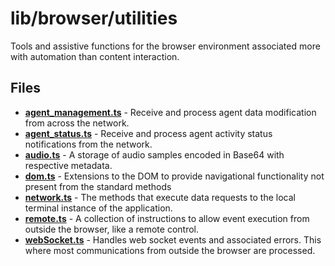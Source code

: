 # lib/browser/utilities
Tools and assistive functions for the browser environment associated more with automation than content interaction.

## Files
<!-- Do not edit below this line.  Contents dynamically populated. -->

* **[agent_management.ts](agent_management.ts)** - Receive and process agent data modification from across the network.
* **[agent_status.ts](agent_status.ts)** - Receive and process agent activity status notifications from the network.
* **[audio.ts](audio.ts)**               - A storage of audio samples encoded in Base64 with respective metadata.
* **[dom.ts](dom.ts)**                   - Extensions to the DOM to provide navigational functionality not present from the standard methods
* **[network.ts](network.ts)**           - The methods that execute data requests to the local terminal instance of the application.
* **[remote.ts](remote.ts)**             - A collection of instructions to allow event execution from outside the browser, like a remote control.
* **[webSocket.ts](webSocket.ts)**       - Handles web socket events and associated errors. This where most communications from outside the browser are processed.